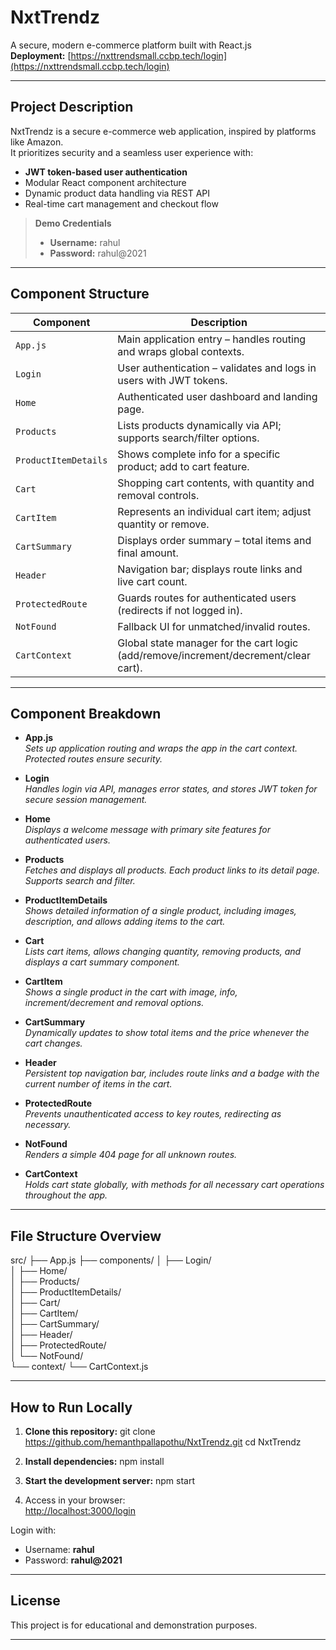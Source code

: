 # NxtTrendz

A secure, modern e-commerce platform built with React.js  
**Deployment:** [https://nxttrendsmall.ccbp.tech/login](https://nxttrendsmall.ccbp.tech/login)

---

## Project Description

NxtTrendz is a secure e-commerce web application, inspired by platforms like Amazon.  
It prioritizes security and a seamless user experience with:

- **JWT token-based user authentication**
- Modular React component architecture
- Dynamic product data handling via REST API
- Real-time cart management and checkout flow

> **Demo Credentials**
> - **Username:** rahul  
> - **Password:** rahul@2021

---

## Component Structure

| Component                  | Description                                                                                          |
|----------------------------|------------------------------------------------------------------------------------------------------|
| `App.js`                   | Main application entry – handles routing and wraps global contexts.                                  |
| `Login`                    | User authentication – validates and logs in users with JWT tokens.                                   |
| `Home`                     | Authenticated user dashboard and landing page.                                                       |
| `Products`                 | Lists products dynamically via API; supports search/filter options.                                  |
| `ProductItemDetails`       | Shows complete info for a specific product; add to cart feature.                                     |
| `Cart`                     | Shopping cart contents, with quantity and removal controls.                                          |
| `CartItem`                 | Represents an individual cart item; adjust quantity or remove.                                       |
| `CartSummary`              | Displays order summary – total items and final amount.                                               |
| `Header`                   | Navigation bar; displays route links and live cart count.                                            |
| `ProtectedRoute`           | Guards routes for authenticated users (redirects if not logged in).                                  |
| `NotFound`                 | Fallback UI for unmatched/invalid routes.                                                            |
| `CartContext`              | Global state manager for the cart logic (add/remove/increment/decrement/clear cart).                 |

---

## Component Breakdown

- **App.js**  
  _Sets up application routing and wraps the app in the cart context. Protected routes ensure security._

- **Login**  
  _Handles login via API, manages error states, and stores JWT token for secure session management._

- **Home**  
  _Displays a welcome message with primary site features for authenticated users._

- **Products**  
  _Fetches and displays all products. Each product links to its detail page. Supports search and filter._

- **ProductItemDetails**  
  _Shows detailed information of a single product, including images, description, and allows adding items to the cart._

- **Cart**  
  _Lists cart items, allows changing quantity, removing products, and displays a cart summary component._

- **CartItem**  
  _Shows a single product in the cart with image, info, increment/decrement and removal options._

- **CartSummary**  
  _Dynamically updates to show total items and the price whenever the cart changes._

- **Header**  
  _Persistent top navigation bar, includes route links and a badge with the current number of items in the cart._

- **ProtectedRoute**  
  _Prevents unauthenticated access to key routes, redirecting as necessary._

- **NotFound**  
  _Renders a simple 404 page for all unknown routes._

- **CartContext**  
  _Holds cart state globally, with methods for all necessary cart operations throughout the app._

---

## File Structure Overview

src/
├── App.js
├── components/
│   ├── Login/               
│   ├── Home/                
│   ├── Products/            
│   ├── ProductItemDetails/  
│   ├── Cart/               
│   ├── CartItem/            
│   ├── CartSummary/         
│   ├── Header/              
│   ├── ProtectedRoute/    
│   └── NotFound/            
└── context/
    └── CartContext.js       


---

## How to Run Locally

1. **Clone this repository:**
git clone https://github.com/hemanthpallapothu/NxtTrendz.git
cd NxtTrendz


2. **Install dependencies:**
npm install


3. **Start the development server:**
npm start


4. Access in your browser:  
[http://localhost:3000/login](http://localhost:3000/login)

Login with:
- Username: **rahul**
- Password: **rahul@2021**

---

## License

This project is for educational and demonstration purposes.

---
